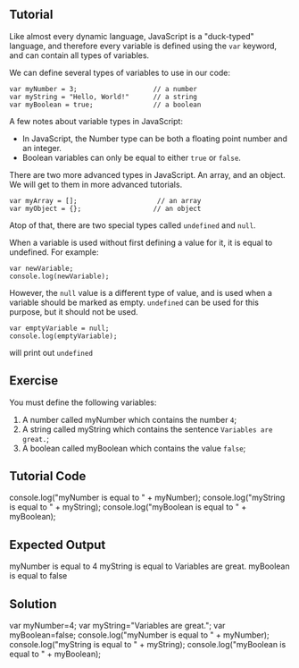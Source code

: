 Tutorial
--------

Like almost every dynamic language, JavaScript is a "duck-typed" language, and therefore every variable is defined using the `var` keyword, and can contain all types of variables. 

We can define several types of variables to use in our code:

    var myNumber = 3;                   // a number
    var myString = "Hello, World!"      // a string
    var myBoolean = true;               // a boolean

A few notes about variable types in JavaScript:

* In JavaScript, the Number type can be both a floating point number and an integer. 
* Boolean variables can only be equal to either `true` or `false`.

There are two more advanced types in JavaScript. An array, and an object. We will get to them in more advanced tutorials.

    var myArray = [];                    // an array
    var myObject = {};                  // an object

Atop of that, there are two special types called `undefined` and `null`.

When a variable is used without first defining a value for it, it is equal to undefined. For example:

    var newVariable;
    console.log(newVariable);

However, the `null` value is a different type of value, and is used when a variable should be marked as empty. `undefined` can be used for this purpose, but it should not be used.

    var emptyVariable = null;
    console.log(emptyVariable);


will print out `undefined`

Exercise
--------

You must define the following variables:

1. A number called myNumber which contains the number `4`;
2. A string called myString which contains the sentence `Variables are great.`;
3. A boolean called myBoolean which contains the value `false`;

Tutorial Code
-------------

console.log("myNumber is equal to " + myNumber);
console.log("myString is equal to " + myString);
console.log("myBoolean is equal to " + myBoolean);

Expected Output
---------------

myNumber is equal to 4
myString is equal to Variables are great.
myBoolean is equal to false

Solution
--------
var myNumber=4;
var myString="Variables are great.";
var myBoolean=false;
console.log("myNumber is equal to " + myNumber);
console.log("myString is equal to " + myString);
console.log("myBoolean is equal to " + myBoolean);
